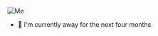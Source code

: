 ![Me](https://cdn.discordapp.com/emojis/736252108696977471.png "Disaster")

- 📅 I'm currently away for the next four months
<!--
- 🌌 Working on Java and Rust
- 🚀 Would love to learn more on Graphics Programming
- 📡 Looking to spend more time learning
-->
<!-- 💥 Learning about Web Development and Web Deployment-->

<!--
**FlashyReese/FlashyReese** is a ✨ _special_ ✨ repository because its `README.md` (this file) appears on your GitHub profile.

Here are some ideas to get you started:

- 🔭 I’m currently working on ...
- 🌱 I’m currently learning ...
- 👯 I’m looking to collaborate on ...
- 🤔 I’m looking for help with ...
- 💬 Ask me about ...
- 📫 How to reach me: ...
- 😄 Pronouns: ...
- ⚡ Fun fact: ...
-->
